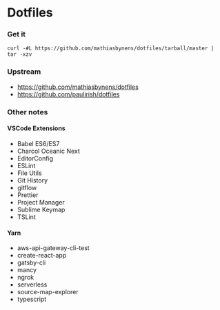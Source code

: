 # Dotfiles

### Get it

`curl -#L https://github.com/mathiasbynens/dotfiles/tarball/master | tar -xzv`

### Upstream

* https://github.com/mathiasbynens/dotfiles
* https://github.com/paulirish/dotfiles

### Other notes

#### VSCode Extensions

- Babel ES6/ES7
- Charcol Oceanic Next
- EditorConfig
- ESLint
- File Utils
- Git History
- gitflow
- Prettier
- Project Manager
- Sublime Keymap
- TSLint

#### Yarn

- aws-api-gateway-cli-test
- create-react-app
- gatsby-cli
- mancy
- ngrok
- serverless
- source-map-explorer
- typescript
